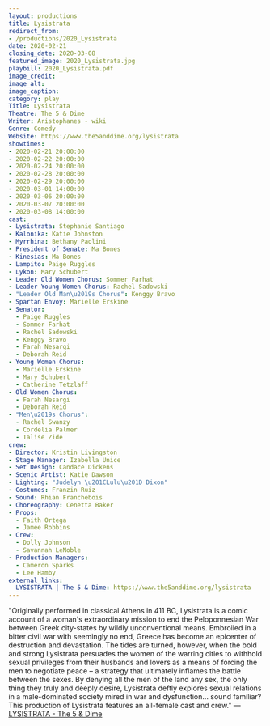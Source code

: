 ```yaml
---
layout: productions
title: Lysistrata
redirect_from:
- /productions/2020_Lysistrata
date: 2020-02-21
closing_date: 2020-03-08
featured_image: 2020_Lysistrata.jpg
playbill: 2020_Lysistrata.pdf
image_credit:
image_alt:
image_caption:
category: play
Title: Lysistrata
Theatre: The 5 & Dime
Writer: Aristophanes - wiki
Genre: Comedy
Website: https://www.the5anddime.org/lysistrata
showtimes:
- 2020-02-21 20:00:00
- 2020-02-22 20:00:00
- 2020-02-24 20:00:00
- 2020-02-28 20:00:00
- 2020-02-29 20:00:00
- 2020-03-01 14:00:00
- 2020-03-06 20:00:00
- 2020-03-07 20:00:00
- 2020-03-08 14:00:00
cast:
- Lysistrata: Stephanie Santiago
- Kalonika: Katie Johnston
- Myrrhina: Bethany Paolini
- President of Senate: Ma Bones
- Kinesias: Ma Bones
- Lampito: Paige Ruggles
- Lykon: Mary Schubert
- Leader Old Women Chorus: Sommer Farhat
- Leader Young Women Chorus: Rachel Sadowski
- "Leader Old Man\u2019s Chorus": Kenggy Bravo
- Spartan Envoy: Marielle Erskine
- Senator:
  - Paige Ruggles
  - Sommer Farhat
  - Rachel Sadowski
  - Kenggy Bravo
  - Farah Nesargi
  - Deborah Reid
- Young Women Chorus:
  - Marielle Erskine
  - Mary Schubert
  - Catherine Tetzlaff
- Old Women Chorus:
  - Farah Nesargi
  - Deborah Reid
- "Men\u2019s Chorus":
  - Rachel Swanzy
  - Cordelia Palmer
  - Talise Zide
crew:
- Director: Kristin Livingston
- Stage Manager: Izabella Unice
- Set Design: Candace Dickens
- Scenic Artist: Katie Dawson
- Lighting: "Judelyn \u201CLulu\u201D Dixon"
- Costumes: Franzin Ruiz
- Sound: Rhian Franchebois
- Choreography: Cenetta Baker
- Props:
  - Faith Ortega
  - Jamee Robbins
- Crew:
  - Dolly Johnson
  - Savannah LeNoble
- Production Managers:
  - Cameron Sparks
  - Lee Hamby
external_links:
  LYSISTRATA | The 5 & Dime: https://www.the5anddime.org/lysistrata
---
```

"Originally performed in classical Athens in 411 BC, Lysistrata is a comic account of a woman's extraordinary mission to end the Peloponnesian War between Greek city-states by wildly unconventional means. Embroiled in a bitter civil war with seemingly no end, Greece has become an epicenter of destruction and devastation. The tides are turned, however, when the bold and strong Lysistrata persuades the women of the warring cities to withhold sexual privileges from their husbands and lovers as a means of forcing the men to negotiate peace – a strategy that ultimately inflames the battle between the sexes. By denying all the men of the land any sex, the only thing they truly and deeply desire, Lysistrata deftly explores sexual relations in a male-dominated society mired in war and dysfunction… sound familiar? This production of Lysistrata features an all-female cast and crew." — [LYSISTRATA - The 5 & Dime](https://www.the5anddime.org/lysistrata)
